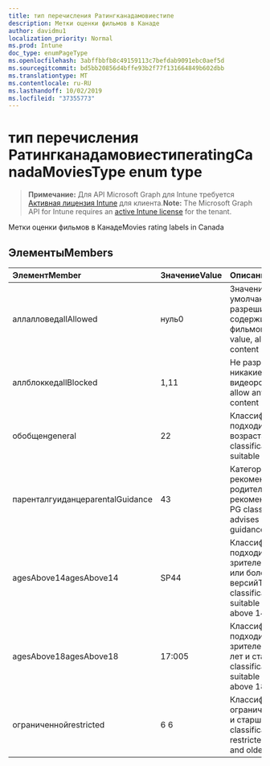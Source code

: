 ```yaml
---
title: тип перечисления Ратингканадамовиестипе
description: Метки оценки фильмов в Канаде
author: davidmu1
localization_priority: Normal
ms.prod: Intune
doc_type: enumPageType
ms.openlocfilehash: 3abffbbfb8c49159113c7befdab9091ebc0aef5d
ms.sourcegitcommit: bd5bb20856d4bffe93b2f77f131664849b602dbb
ms.translationtype: MT
ms.contentlocale: ru-RU
ms.lasthandoff: 10/02/2019
ms.locfileid: "37355773"
---
```

# <a name="ratingcanadamoviestype-enum-type"></a><span data-ttu-id="5ed42-103">тип перечисления Ратингканадамовиестипе</span><span class="sxs-lookup"><span data-stu-id="5ed42-103">ratingCanadaMoviesType enum type</span></span>

> <span data-ttu-id="5ed42-104">**Примечание:** Для API Microsoft Graph для Intune требуется [Активная лицензия Intune](https://go.microsoft.com/fwlink/?linkid=839381) для клиента.</span><span class="sxs-lookup"><span data-stu-id="5ed42-104">**Note:** The Microsoft Graph API for Intune requires an [active Intune license](https://go.microsoft.com/fwlink/?linkid=839381) for the tenant.</span></span>

<span data-ttu-id="5ed42-105">Метки оценки фильмов в Канаде</span><span class="sxs-lookup"><span data-stu-id="5ed42-105">Movies rating labels in Canada</span></span>

## <a name="members"></a><span data-ttu-id="5ed42-106">Элементы</span><span class="sxs-lookup"><span data-stu-id="5ed42-106">Members</span></span>
|<span data-ttu-id="5ed42-107">Элемент</span><span class="sxs-lookup"><span data-stu-id="5ed42-107">Member</span></span>|<span data-ttu-id="5ed42-108">Значение</span><span class="sxs-lookup"><span data-stu-id="5ed42-108">Value</span></span>|<span data-ttu-id="5ed42-109">Описание</span><span class="sxs-lookup"><span data-stu-id="5ed42-109">Description</span></span>|
|:---|:---|:---|
|<span data-ttu-id="5ed42-110">аллалловед</span><span class="sxs-lookup"><span data-stu-id="5ed42-110">allAllowed</span></span>|<span data-ttu-id="5ed42-111">нуль</span><span class="sxs-lookup"><span data-stu-id="5ed42-111">0</span></span>|<span data-ttu-id="5ed42-112">Значение по умолчанию, разрешить все содержимое фильмов</span><span class="sxs-lookup"><span data-stu-id="5ed42-112">Default value, allow all movies content</span></span>|
|<span data-ttu-id="5ed42-113">аллблоккед</span><span class="sxs-lookup"><span data-stu-id="5ed42-113">allBlocked</span></span>|<span data-ttu-id="5ed42-114">1,1</span><span class="sxs-lookup"><span data-stu-id="5ed42-114">1</span></span>|<span data-ttu-id="5ed42-115">Не разрешать никакие видеоролики</span><span class="sxs-lookup"><span data-stu-id="5ed42-115">Do not allow any movies content</span></span>|
|<span data-ttu-id="5ed42-116">обобщен</span><span class="sxs-lookup"><span data-stu-id="5ed42-116">general</span></span>|<span data-ttu-id="5ed42-117">2</span><span class="sxs-lookup"><span data-stu-id="5ed42-117">2</span></span>|<span data-ttu-id="5ed42-118">Классификация G подходит для всех возраста</span><span class="sxs-lookup"><span data-stu-id="5ed42-118">The G classification is suitable for all ages</span></span>|
|<span data-ttu-id="5ed42-119">паренталгуиданце</span><span class="sxs-lookup"><span data-stu-id="5ed42-119">parentalGuidance</span></span>|<span data-ttu-id="5ed42-120">4</span><span class="sxs-lookup"><span data-stu-id="5ed42-120">3</span></span>|<span data-ttu-id="5ed42-121">Категория PG рекомендует родительские рекомендации</span><span class="sxs-lookup"><span data-stu-id="5ed42-121">The PG classification advises parental guidance</span></span>|
|<span data-ttu-id="5ed42-122">agesAbove14</span><span class="sxs-lookup"><span data-stu-id="5ed42-122">agesAbove14</span></span>|<span data-ttu-id="5ed42-123">SP4</span><span class="sxs-lookup"><span data-stu-id="5ed42-123">4</span></span>|<span data-ttu-id="5ed42-124">Классификация 14A подходит для зрителей выше 14 или более ранних версий</span><span class="sxs-lookup"><span data-stu-id="5ed42-124">The 14A classification is suitable for viewers above 14 or older</span></span>|
|<span data-ttu-id="5ed42-125">agesAbove18</span><span class="sxs-lookup"><span data-stu-id="5ed42-125">agesAbove18</span></span>|<span data-ttu-id="5ed42-126">17:00</span><span class="sxs-lookup"><span data-stu-id="5ed42-126">5</span></span>|<span data-ttu-id="5ed42-127">Классификация 18A подходит для зрителей более 18 лет и старше</span><span class="sxs-lookup"><span data-stu-id="5ed42-127">The 18A classification is suitable for viewers above 18 or older</span></span>|
|<span data-ttu-id="5ed42-128">ограниченной</span><span class="sxs-lookup"><span data-stu-id="5ed42-128">restricted</span></span>|<span data-ttu-id="5ed42-129">6 </span><span class="sxs-lookup"><span data-stu-id="5ed42-129">6</span></span>|<span data-ttu-id="5ed42-130">Классификация R ограничена до 18 лет и старше</span><span class="sxs-lookup"><span data-stu-id="5ed42-130">The R classification is restricted to 18 years and older</span></span>|




